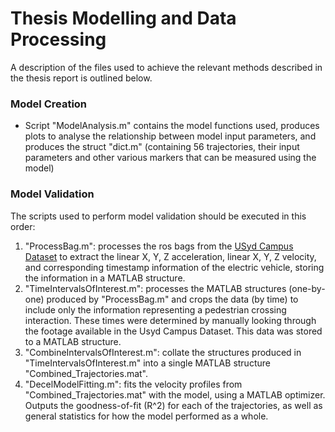 # Thesis Modelling and Data Processing
A description of the files used to achieve the relevant methods described in the thesis report is outlined below.

### Model Creation
- Script "ModelAnalysis.m" contains the model functions used, produces plots to analyse the relationship between model input parameters, and produces the struct "dict.m" (containing 56 trajectories, their input parameters and other various markers that can be measured using the model)

### Model Validation
The scripts used to perform model validation should be executed in this order:
1. "ProcessBag.m": processes the ros bags from the [USyd Campus Dataset](https://dx.doi.org/10.21227/sk74-7419) to extract the linear X, Y, Z acceleration, linear X, Y, Z velocity, and corresponding timestamp information of the electric vehicle, storing the information in a MATLAB structure.
2. "TimeIntervalsOfInterest.m": processes the MATLAB structures (one-by-one) produced by "ProcessBag.m" and crops the data (by time) to include only the information representing a pedestrian crossing interaction. These times were determined by manually looking through the footage available in the Usyd Campus Dataset. This data was stored to a MATLAB structure.
3. "CombineIntervalsOfInterest.m": collate the structures produced in "TimeIntervalsOfInterest.m" into a single MATLAB structure "Combined_Trajectories.mat".
4. "DecelModelFitting.m": fits the velocity profiles from "Combined_Trajectories.mat" with the model, using a MATLAB optimizer. Outputs the goodness-of-fit (R^2) for each of the trajectories, as well as general statistics for how the model performed as a whole.

